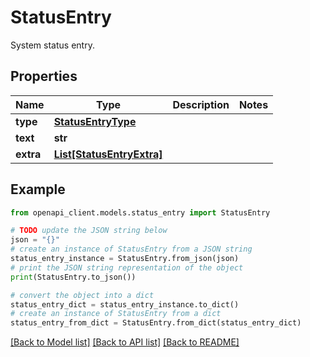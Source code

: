 # StatusEntry

System status entry.

## Properties

Name | Type | Description | Notes
------------ | ------------- | ------------- | -------------
**type** | [**StatusEntryType**](StatusEntryType.md) |  | 
**text** | **str** |  | 
**extra** | [**List[StatusEntryExtra]**](StatusEntryExtra.md) |  | 

## Example

```python
from openapi_client.models.status_entry import StatusEntry

# TODO update the JSON string below
json = "{}"
# create an instance of StatusEntry from a JSON string
status_entry_instance = StatusEntry.from_json(json)
# print the JSON string representation of the object
print(StatusEntry.to_json())

# convert the object into a dict
status_entry_dict = status_entry_instance.to_dict()
# create an instance of StatusEntry from a dict
status_entry_from_dict = StatusEntry.from_dict(status_entry_dict)
```
[[Back to Model list]](../README.md#documentation-for-models) [[Back to API list]](../README.md#documentation-for-api-endpoints) [[Back to README]](../README.md)


